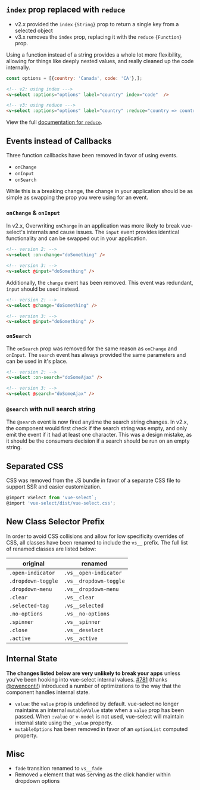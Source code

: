 ## `index` prop replaced with `reduce`

- v2.x provided the `index` `{String}` prop to return a single key from a selected object
- v3.x removes the `index` prop, replacing it with the `reduce` `{Function}` prop. 

Using a function instead of a string provides a whole lot more flexibility, allowing for things like
 deeply nested values, and really cleaned up the code internally.
 
```js
const options = [{country: 'Canada', code: 'CA'},];
```
 
```html
<!-- v2: using index --->
<v-select :options="options" label="country" index="code"  />

<!-- v3: using reduce --->
<v-select :options="options" label="country" :reduce="country => country.code" />
```

View the full [documentation for `reduce`](values.md#returning-a-single-key-with-reduce).

## Events instead of Callbacks

Three function callbacks have been removed in favor of using events.

- `onChange`
- `onInput`
- `onSearch`

While this is a breaking change, the change in your application should be as simple as swapping the
prop you were using for an event.

### `onChange` & `onInput`

In v2.x, Overwriting `onChange` in an application was more likely to break vue-select's internals 
and cause issues. The `input` event provides identical functionality and can be swapped out in your 
application. 

```html
<!-- version 2: -->
<v-select :on-change="doSomething" />

<!-- version 3: -->
<v-select @input="doSomething" />
```

Additionally, the `change` event has been removed. This event was redundant, `input` should be used 
instead.

```html
<!-- version 2: -->
<v-select @change="doSomething" />

<!-- version 3: -->
<v-select @input="doSomething" />
```

### `onSearch`

The `onSearch` prop was removed for the same reason as `onChange` and `onInput`. The `search` event
has always provided the same parameters and can be used in it's place.

```html
<!-- version 2: -->
<v-select :on-search="doSomeAjax" />

<!-- version 3: -->
<v-select @search="doSomeAjax" />
```

### `@search` with null search string

The `@search` event is now fired anytime the search string changes. In v2.x, the component
would first check if the search string was empty, and only emit the event if it had at least one
character. This was a design mistake, as it should be the consumers decision if a search should be
run on an empty string. 

## Separated CSS

CSS was removed from the JS bundle in favor of a separate CSS file to support SSR and easier
customization.

  ```js
  @import vSelect from 'vue-select`;
  @import 'vue-select/dist/vue-select.css';
  ```

## New Class Selector Prefix

In order to avoid CSS collisions and allow for low specificity overrides of CSS, all classes have 
been renamed to include the `vs__` prefix. The full list of renamed classes are listed below:

| original | renamed |
| ------- | --------- |
| `.open-indicator` | `.vs__open-indicator` |
| `.dropdown-toggle` | `.vs__dropdown-toggle` |
| `.dropdown-menu` | `.vs__dropdown-menu` |
| `.clear` | `.vs__clear` |
| `.selected-tag` | `.vs__selected` |
| `.no-options` | `.vs__no-options` |
| `.spinner` | `.vs__spinner` |
| `.close` | `.vs__deselect` |
| `.active` | `.vs__active` |

## Internal State

**The changes listed below are very unlikely to break your apps** unless you've been hooking into 
vue-select internal values. [#781](https://github.com/sagalbot/vue-select/pull/781) 
(thanks [@owenconti!](https://github.com/owenconti)) introduced a number of optimizations to the 
way that the component handles internal state.

- `value`: the `value` prop is undefined by default. vue-select no longer maintains an internal `mutableValue` state when a `value` prop has been passed. When `:value` or `v-model` is not used, vue-select will maintain internal state using the `_value` property.
- `mutableOptions` has been removed in favor of an `optionList` computed property.

## Misc

- `fade` transition renamed to `vs__fade`
- Removed `a` element that was serving as the click handler within dropdown options

